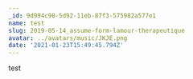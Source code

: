 ```yaml
---
_id: 9d994c90-5d92-11eb-87f3-575982a577e1
name: test
slug: 2019-05-14_assume-form-lamour-therapeutique
avatar: ../avatars/music/JKJE.png
date: '2021-01-23T15:49:45.794Z'
---
```

test
